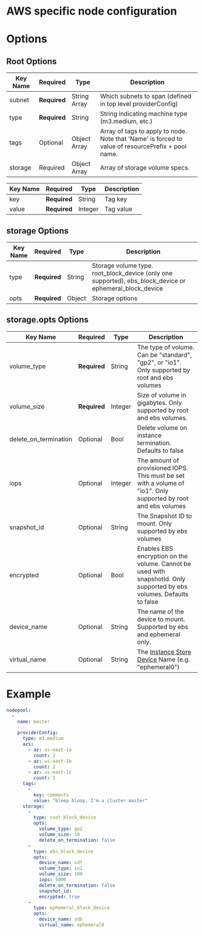 # AWS specific node configuration

# Options
## Root Options
| Key Name | Required | Type | Description|
| --- | --- | --- | --- |
| subnet | __Required__ | String Array | Which subnets to span (defined in top level providerConfig) |
| type | __Required__ | String | String indicating machine type (m3.medium, etc.) |
| tags | Optional | Object Array |  Array of tags to apply to node. Note that 'Name' is forced to value of resourcePrefix + pool name. |
| storage | Required | Object Array | Array of storage volume specs.|


| Key Name | Required | Type | Description|
| --- | --- | --- | --- |
| key  | __Required__ | String | Tag key |
| value | __Required__ | Integer | Tag value |

## storage Options

| Key Name | Required | Type | Description|
| --- | --- | --- | --- |
| type  | __Required__ | String | Storage volume type. root_block_device (only one supported), ebs_block_device or ephemeral_block_device |
| opts  | __Required__ | Object | Storage options |

## storage.opts Options

| Key Name | Required | Type | Description|
| --- | --- | --- | --- |
| volume_type | __Required__ | String | The type of volume. Can be "standard", "gp2", or "io1". Only supported by root and ebs volumes |
| volume_size | __Required__ | Integer | Size of volume in gigabytes. Only supported by root and ebs volumes. |
| delete_on_termination | Optional | Bool | Delete volume on instance termination. Defaults to false |
| iops | Optional | Integer | The amount of provisioned IOPS. This must be set with a volume of "io1". Only supported by root and ebs volumes |
| snapshot_id | Optional | String | The Snapshot ID to mount. Only supported by ebs volumes |
| encrypted | Optional | Bool | Enables EBS encryption on the volume. Cannot be used with snapshotId. Only supported by ebs volumes. Defaults to false |
| device_name | Optional | String | The name of the device to mount. Supported by ebs and ephemeral only. |
| virtual_name | Optional | String | The [Instance Store Device](https://docs.aws.amazon.com/AWSEC2/latest/UserGuide/InstanceStorage.html#InstanceStoreDeviceNames) Name (e.g. "ephemeral0") |


# Example

```yaml
nodepool:
  -
    name: master
    ...
    providerConfig:
      type: m3.medium
      azs:
        - az: us-east-1a
          count: 2
        - az: us-east-1b
          count: 2
        - az: us-east-1c
          count: 1
      tags:
        -
          key: comments
          value: "bleep bloop, I'm a cluster master"
      storage:
        -
          type: root_block_device
          opts:
            volume_type: gp2
            volume_size: 10
            delete_on_termination: false
        -
          type: ebs_block_device
          opts:
            device_name: sdf
            volume_type: io1
            volume_size: 100
            iops: 5000
            delete_on_termination: false
            snapshot_id:
            encrypted: true
        -
          type: ephemeral_block_device
          opts:
            device_name: sdb
            virtual_name: ephemeral0
```